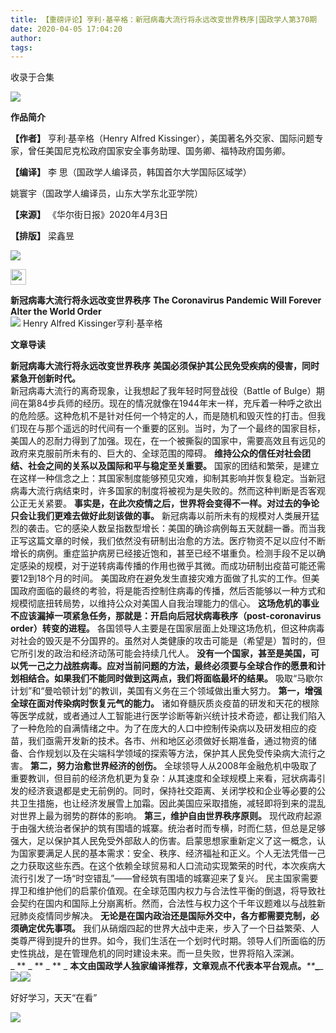 ```yaml
---
title: 【重磅评论】亨利·基辛格：新冠病毒大流行将永远改变世界秩序|国政学人第370期
date: 2020-04-05 17:04:20
author: 
tags: 
---
```



收录于合集

![](/images/2775/2.jpeg)  

**作品简介**

 **【作者】** 亨利·基辛格（Henry Alfred
Kissinger），美国著名外交家、国际问题专家，曾任美国尼克松政府国家安全事务助理、国务卿、福特政府国务卿。

 **【编译】** 李 思（国政学人编译员，韩国首尔大学国际区域学）

姚寰宇（国政学人编译员，山东大学东北亚学院）

 **【来源】** 《华尔街日报》2020年4月3日

 **【排版】** 梁鑫昱

![](/images/2775/3.gif)

<img src='/images/2775/4.jpeg' width='25' height='25' />

  
  
 **新冠病毒大流行将永远改变世界秩序** **The Coronavirus Pandemic Will Forever Alter the World
Order**  
![](/images/2775/5.png) Henry Alfred Kissinger亨利·基辛格  

 **文章导读**

 **新冠病毒大流行将永远改变世界秩序** **美国必须保护其公民免受疾病的侵害，同时紧急开创新时代。**  
新冠病毒大流行的离奇现象，让我想起了我年轻时阿登战役（Battle of
Bulge）期间在第84步兵师的经历。现在的情况就像在1944年末一样，充斥着一种呼之欲出的危险感。这种危机不是针对任何一个特定的人，而是随机和毁灭性的打击。但我们现在与那个遥远的时代间有一个重要的区别。当时，为了一个最终的国家目标，美国人的忍耐力得到了加强。现在，在一个被撕裂的国家中，需要高效且有远见的政府来克服前所未有的、巨大的、全球范围的障碍。
**维持公众的信任对社会团结、社会之间的关系以及国际和平与稳定至关重要。**
国家的团结和繁荣，是建立在这样一种信念之上：其国家制度能够预见灾难，抑制其影响并恢复稳定。当新冠病毒大流行病结束时，许多国家的制度将被视为是失败的。然而这种判断是否客观公正无关紧要。
**事实是，在此次疫情之后，世界将会变得不一样。对过去的争论只会让我们更难去做好此刻该做的事。**
新冠病毒以前所未有的规模对人类展开猛烈的袭击。它的感染人数呈指数型增长：美国的确诊病例每五天就翻一番。而当我正写这篇文章的时候，我们依然没有研制出治愈的方法。医疗物资不足以应付不断增长的病例。重症监护病房已经接近饱和，甚至已经不堪重负。检测手段不足以确定感染的规模，对于逆转病毒传播的作用也微乎其微。而成功研制出疫苗可能还需要12到18个月的时间。
美国政府在避免发生直接灾难方面做了扎实的工作。但美国政府面临的最终的考验，将是能否控制住病毒的传播，然后否能够以一种方式和规模彻底扭转局势，以维持公众对美国人自我治理能力的信心。
**这场危机的事业不应该漏掉一项紧急任务，那就是：开启向后冠状病毒秩序（post-coronavirus order）转变的进程。**
各国领导人主要是在国家层面上处理这场危机，但这种病毒对社会的毁灭是不分国界的。虽然对人类健康的攻击可能是（希望是）暂时的，但它所引发的政治和经济动荡可能会持续几代人。
**没有一个国家，甚至是美国，可以凭一己之力战胜病毒。应对当前问题的方法，最终必须要与全球合作的愿景和计划相结合。如果我们不能同时做到这两点，我们将面临最坏的结果。**
吸取“马歇尔计划”和“曼哈顿计划”的教训，美国有义务在三个领域做出重大努力。 **第一，增强全球在面对传染病时恢复元气的能力。**
诸如脊髓灰质炎疫苗的研发和天花的根除等医学成就，或者通过人工智能进行医学诊断等新兴统计技术奇迹，都让我们陷入了一种危险的自满情绪之中。为了在庞大的人口中控制传染病以及研发相应的疫苗，我们亟需开发新的技术。各市、州和地区必须做好长期准备，通过物资的储备、合作规划以及在尖端科学领域的探索等方法，保护其人民免受传染病大流行之害。
**第二，努力治愈世界经济的创伤。**
全球领导人从2008年金融危机中吸取了重要教训，但目前的经济危机更为复杂：从其速度和全球规模上来看，冠状病毒引发的经济衰退都是史无前例的。同时，保持社交距离、关闭学校和企业等必要的公共卫生措施，也让经济发展雪上加霜。因此美国应采取措施，减轻即将到来的混乱对世界上最为弱势的群体的影响。
**第三，维护自由世界秩序原则。**
现代政府起源于由强大统治者保护的筑有围墙的城寨。统治者时而专横，时而仁慈，但总是足够强大，足以保护其人民免受外部敌人的伤害。启蒙思想家重新定义了这一概念，认为国家要满足人民的基本需求：安全、秩序、经济福祉和正义。个人无法凭借一己之力获取这些东西。在这个依赖全球贸易和人口流动实现繁荣的时代，本次疾病大流行引发了一场“时空错乱”——曾经筑有围墙的城寨迎来了复兴。
民主国家需要捍卫和维护他们的启蒙价值观。在全球范围内权力与合法性平衡的倒退，将导致社会契约在国内和国际上分崩离析。然而，合法性与权力这个千年议题难以与战胜新冠肺炎疫情同步解决。
**无论是在国内政治还是国际外交中，各方都需要克制，必须确定优先事项。**
我们从硝烟四起的世界大战中走来，步入了一个日益繁荣、人类尊严得到提升的世界。如今，我们生活在一个划时代时期。领导人们所面临的历史性挑战，是在管理危机的同时建设未来。而一旦失败，世界将陷入深渊。  
 _ ** _ ** _ ** _
**本文由国政学人独家编译推荐，文章观点不代表本平台观点。**_**_**_**_![](/images/2775/6.gif)![](/images/2775/7.png)

好好学习，天天“在看”<img src='/images/2775/8.gif' width='17' height='17' />

![](/images/2775/9.png)

